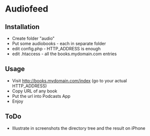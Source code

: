 # Audiofeed

## Installation
- Create folder "audio"
- Put some audiobooks - each in separate folder
- edit config.php - HTTP_ADDRESS is enough
- edit .htaccess - all the books.mydomain.com entries

## Usage
- Visit http://books.mydomain.com/index (go to your actual HTTP_ADDRESS)
- Copy URL of any book
- Put the url into Podcasts App
- Enjoy


## ToDo
- Illustrate in screenshots the directory tree and the result on iPhone
